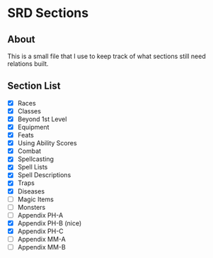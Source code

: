 # SRD Sections
## About
This is a small file that I use to keep track of what sections still need relations built.
## Section List
- [x] Races
- [x] Classes
- [x] Beyond 1st Level
- [x] Equipment
- [x] Feats
- [x] Using Ability Scores
- [x] Combat
- [x] Spellcasting
- [x] Spell Lists
- [x] Spell Descriptions
- [x] Traps
- [x] Diseases
- [ ] Magic Items
- [ ] Monsters
- [ ] Appendix PH-A
- [x] Appendix PH-B (nice)
- [x] Appendix PH-C
- [ ] Appendix MM-A
- [ ] Appendix MM-B
